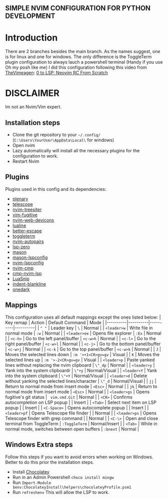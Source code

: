 ## SIMPLE NVIM CONFIGURATION FOR PYTHON DEVELOPMENT
# Introduction
There are 2 branches besides the main branch. As the names suggest, one is for linux and one for windows.
The only difference is the ToggleTerm plugin configuration to always lauch a powershell terminal (Handy if you use Oh my posh like me)
I did this configuration following this video from [TheVimeagen](https://www.youtube.com/@TheVimeagen): [0 to LSP: Neovim RC From Scratch](https://www.youtube.com/watch?v=w7i4amO_zaE)
# DISCLAIMER
Im not an Nvim/Vim expert.
## Installation steps
* Clone the git repository to your `~/.config/` (`C:\Users\YourUser\AppData\Local\` for windows)
* Open nvim
* Lazy automatically will install all the necessary plugins for the configuration to work.
* Restart Nvim
## Plugins
Plugins used in this config and its dependencies:
* [plenary](https://github.com/nvim-lua/plenary.nvim)
* [telescope](https://github.com/nvim-telescope/telescope.nvim)
* [nvim-treesiter](https://github.com/nvim-treesitter/nvim-treesitter)
* [vim-fugitive](https://github.com/tpope/vim-fugitive)
* [nvim-web-devicons](https://github.com/nvim-tree/nvim-web-devicons)
* [lualine](https://github.com/nvim-lualine/lualine.nvim)
* [better-escape](https://github.com/max397574/better-escape.nvim)
* [toggleterm](https://github.com/akinsho/toggleterm.nvim)
* [nvim-autopairs](https://github.com/windwp/nvim-autopairs)
* [lsp-zero](https://github.com/VonHeikemen/lsp-zero.nvim)
* [mason](https://github.com/williamboman/mason.nvim)
* [mason-lspconfig](https://github.com/williamboman/mason-lspconfig.nvim)
* [nvim-lspconfig](https://github.com/neovim/nvim-lspconfig)
* [nvim-cmp](https://github.com/hrsh7th/nvim-cmp)
* [cmp-nvim-lsp](https://github.com/hrsh7th/cmp-nvim-lsp)
* [LuaSnip](https://github.com/L3MON4D3/LuaSnip)
* [indent-blankline](https://github.com/lukas-reineke/indent-blankline.nvim)
* [onedark](https://github.com/navarasu/onedark.nvim)
## Mappings
This configuration uses all default mappings except the ones listed below:
| Key remap | Action | Default Command | Mode |
|----------|----------|----------|----------|
| `" "` | Leader key | `\` | Normal |
| `<leader>w` | Write file in normal mode | `:w` | Normal |
| `<leader>ee` | Opens file explorer | `:Ex` | Normal |
| `<c-h>` | Go to the left panel/buffer | `<c-w>h` | Normal |
| `<c-l>` | Go to the right panel/buffer | `<c-w>l` | Normal |
| `<c-j>` | Go to the bottom panel/buffer | `<c-w>j` | Normal |
| `<c-k` | Go to the top panel/buffer | `<c-w>k`   | Normal |
| `J` | Moves the selected lines down | `:m '>+1<CR>gv=gv` | Visual |
| `K` | Moves the selected lines up | `:m '>-2<CR>gv=gv` | Visual |
| `<leader>p` | Paste yanked lines without replacing the nvim clipboard | `\"_dp` | Normal |
| `<leader>y` | Yank into the system clipboardr | `\"+y` | Normal/Visual |
| `<leader>Y` | Yank into the system clipboard | `\"+Y` | Normal/Visual |
| `<leader>d` | Delete without yanking the selected lines/character | `\"_d` | Normal/Visual |
| `jj` | Return to normal mode from insert mode | `<Esc>` | Normal |
| `jk` | Return to normal mode from insert mode | `<Esc>` | Normal |
| `<leader>gs` | Opens fugitive's git status | ` vim.cmd.Git` | Normal |
| `<CR>` | Confirms autocompletion on LSP popup |  | Insert |
| `<Tab>` | Select next item on LSP popup |  | Insert |
| `<C-Space>` | Opens autocomplete popup |  | Insert |
| `<leader>pf` | Opens Telescope file finder |  | Normal |
| `<leader>ps` | Opens Telescope finder with grep command |  | Normal |
| `<C-\>` | Open and close terminal from ToggleTerm | `:ToggleTerm` | Normal/Insert |
| `<Tab>` | While in normal mode, switches between open buffers | `:bnext` | Normal |
## Windows Extra steps
Follow this steps if you want to avoid errors when working on Windows. Better to do this prior the installation steps.
* Install [Chocolatey](https://chocolatey.org/install)
* Run in an Admin Powershell `choco install mingw`
* Run `Import-Module $env:ChocolateyInstall\helpers\chocolateyProfile.psm1`
* Run `refreshenv`
This will allow the LSP to work.
